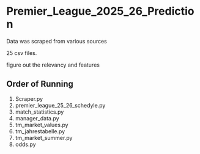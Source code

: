 # Premier_League_2025_26_Prediction

Data was scraped from various sources  

25 csv files. 

figure out the relevancy and features 


## Order of Running
1) Scraper.py
2) premier_league_25_26_schedyle.py
3) match_statistics.py
4) manager_data.py
5) tm_market_values.py
6) tm_jahrestabelle.py
7) tm_market_summer.py
8) odds.py
